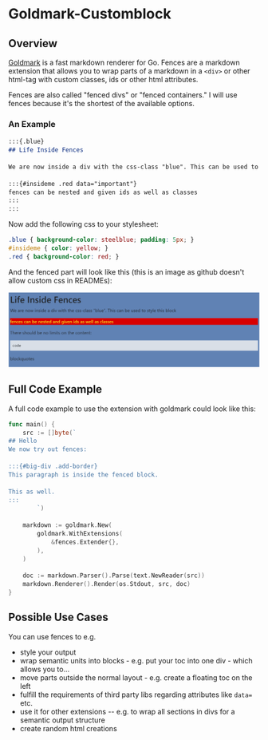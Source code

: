 # Goldmark-Customblock

## Overview

[Goldmark](https://github.com/yuin/goldmark) is a fast markdown renderer for Go. Fences are a markdown extension that allows you to wrap parts of a markdown in a `<div>` or other html-tag with custom classes, ids or other html attributes.

Fences are also called "fenced divs" or "fenced containers." I will use fences because it's the shortest of the available options.

### An Example

```markdown
:::{.blue}
## Life Inside Fences

We are now inside a div with the css-class "blue". This can be used to style this block

:::{#insideme .red data="important"}
fences can be nested and given ids as well as classes
:::
:::
```

Now add the following css to your stylesheet:

```css
.blue { background-color: steelblue; padding: 5px; }
#insideme { color: yellow; }
.red { background-color: red; }
```

And the fenced part will look like this (this is an image as github doesn't allow custom css in READMEs):

![](assets/Screenshot%202022-10-14%20001453.png)

## Full Code Example

A full code example to use the extension with goldmark could look like this:

```go
func main() {
	src := []byte(`
## Hello
We now try out fences:

:::{#big-div .add-border}
This paragraph is inside the fenced block.

This as well.
:::
        `)

	markdown := goldmark.New(
		goldmark.WithExtensions(
			&fences.Extender{},
		),
	)

	doc := markdown.Parser().Parse(text.NewReader(src))
	markdown.Renderer().Render(os.Stdout, src, doc)
}
```

## Possible Use Cases

You can use fences to e.g.

* style your output
* wrap semantic units into blocks - e.g. put your toc into one div - which allows you to...
* move parts outside the normal layout - e.g. create a floating toc on the left
* fulfill the requirements of third party libs regarding attributes like `data=` etc.
* use it for other extensions -- e.g. to wrap all sections in divs for a semantic output structure
* create random html creations
